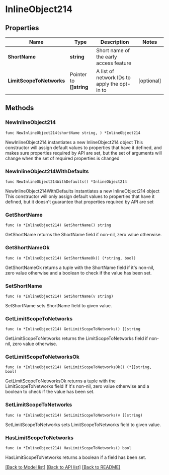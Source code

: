 # InlineObject214

## Properties

Name | Type | Description | Notes
------------ | ------------- | ------------- | -------------
**ShortName** | **string** | Short name of the early access feature | 
**LimitScopeToNetworks** | Pointer to **[]string** | A list of network IDs to apply the opt-in to | [optional] 

## Methods

### NewInlineObject214

`func NewInlineObject214(shortName string, ) *InlineObject214`

NewInlineObject214 instantiates a new InlineObject214 object
This constructor will assign default values to properties that have it defined,
and makes sure properties required by API are set, but the set of arguments
will change when the set of required properties is changed

### NewInlineObject214WithDefaults

`func NewInlineObject214WithDefaults() *InlineObject214`

NewInlineObject214WithDefaults instantiates a new InlineObject214 object
This constructor will only assign default values to properties that have it defined,
but it doesn't guarantee that properties required by API are set

### GetShortName

`func (o *InlineObject214) GetShortName() string`

GetShortName returns the ShortName field if non-nil, zero value otherwise.

### GetShortNameOk

`func (o *InlineObject214) GetShortNameOk() (*string, bool)`

GetShortNameOk returns a tuple with the ShortName field if it's non-nil, zero value otherwise
and a boolean to check if the value has been set.

### SetShortName

`func (o *InlineObject214) SetShortName(v string)`

SetShortName sets ShortName field to given value.


### GetLimitScopeToNetworks

`func (o *InlineObject214) GetLimitScopeToNetworks() []string`

GetLimitScopeToNetworks returns the LimitScopeToNetworks field if non-nil, zero value otherwise.

### GetLimitScopeToNetworksOk

`func (o *InlineObject214) GetLimitScopeToNetworksOk() (*[]string, bool)`

GetLimitScopeToNetworksOk returns a tuple with the LimitScopeToNetworks field if it's non-nil, zero value otherwise
and a boolean to check if the value has been set.

### SetLimitScopeToNetworks

`func (o *InlineObject214) SetLimitScopeToNetworks(v []string)`

SetLimitScopeToNetworks sets LimitScopeToNetworks field to given value.

### HasLimitScopeToNetworks

`func (o *InlineObject214) HasLimitScopeToNetworks() bool`

HasLimitScopeToNetworks returns a boolean if a field has been set.


[[Back to Model list]](../README.md#documentation-for-models) [[Back to API list]](../README.md#documentation-for-api-endpoints) [[Back to README]](../README.md)


